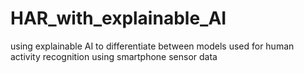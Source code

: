 # HAR_with_explainable_AI
using explainable AI to differentiate between models used for human activity recognition using smartphone sensor data
